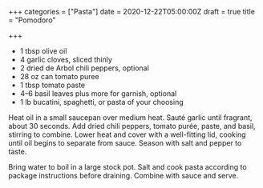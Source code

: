 +++
categories = ["Pasta"]
date = 2020-12-22T05:00:00Z
draft = true
title = "Pomodoro"

+++
* 1 tbsp olive oil 
* 4 garlic cloves, sliced thinly
* 2 dried de Arbol chili peppers, optional 
* 28 oz can tomato puree 
* 1 tbsp tomato paste 
* 4–6 basil leaves plus more for garnish, optional 
* 1 lb bucatini, spaghetti, or pasta of your choosing

Heat oil in a small saucepan over medium heat. Sauté garlic until fragrant, about 30 seconds. Add dried chili peppers, tomato purée, paste, and basil, stirring to combine. Lower heat and cover with a well-fitting lid, cooking until oil begins to separate from sauce. Season with salt and pepper to taste. 

Bring water to boil in a large stock pot. Salt and cook pasta according to package instructions before draining. Combine with sauce and serve.